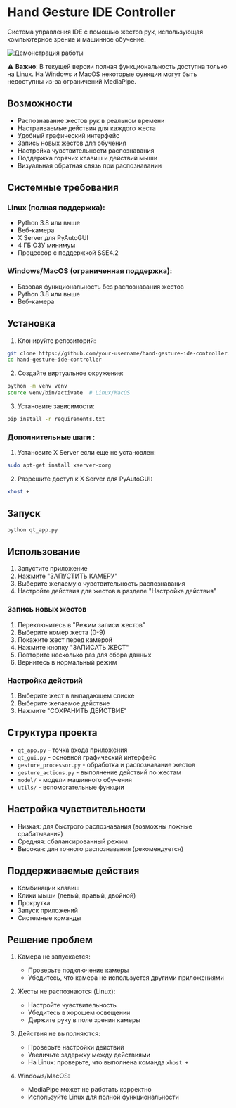 # Hand Gesture IDE Controller

Система управления IDE с помощью жестов рук, использующая компьютерное зрение и машинное обучение.

![Демонстрация работы](assets/images/demo.gif)

⚠️ **Важно**: В текущей версии полная функциональность доступна только на Linux. На Windows и MacOS некоторые функции могут быть недоступны из-за ограничений MediaPipe.

## Возможности

- Распознавание жестов рук в реальном времени
- Настраиваемые действия для каждого жеста
- Удобный графический интерфейс
- Запись новых жестов для обучения
- Настройка чувствительности распознавания
- Поддержка горячих клавиш и действий мыши
- Визуальная обратная связь при распознавании

## Системные требования

### Linux (полная поддержка):
- Python 3.8 или выше
- Веб-камера
- X Server для PyAutoGUI
- 4 ГБ ОЗУ минимум
- Процессор с поддержкой SSE4.2

### Windows/MacOS (ограниченная поддержка):
- Базовая функциональность без распознавания жестов
- Python 3.8 или выше
- Веб-камера

## Установка

1. Клонируйте репозиторий:
```bash
git clone https://github.com/your-username/hand-gesture-ide-controller.git
cd hand-gesture-ide-controller
```

2. Создайте виртуальное окружение:
```bash
python -m venv venv
source venv/bin/activate  # Linux/MacOS
```

3. Установите зависимости:
```bash
pip install -r requirements.txt
```

### Дополнительные шаги :

1. Установите X Server если еще не установлен:
```bash
sudo apt-get install xserver-xorg
```

2. Разрешите доступ к X Server для PyAutoGUI:
```bash
xhost +
```

## Запуск

```bash
python qt_app.py
```

## Использование

1. Запустите приложение
2. Нажмите "ЗАПУСТИТЬ КАМЕРУ"
3. Выберите желаемую чувствительность распознавания
4. Настройте действия для жестов в разделе "Настройка действия"

### Запись новых жестов

1. Переключитесь в "Режим записи жестов"
2. Выберите номер жеста (0-9)
3. Покажите жест перед камерой
4. Нажмите кнопку "ЗАПИСАТЬ ЖЕСТ"
5. Повторите несколько раз для сбора данных
6. Вернитесь в нормальный режим

### Настройка действий

1. Выберите жест в выпадающем списке
2. Выберите желаемое действие
3. Нажмите "СОХРАНИТЬ ДЕЙСТВИЕ"

## Структура проекта

- `qt_app.py` - точка входа приложения
- `qt_gui.py` - основной графический интерфейс
- `gesture_processor.py` - обработка и распознавание жестов
- `gesture_actions.py` - выполнение действий по жестам
- `model/` - модели машинного обучения
- `utils/` - вспомогательные функции

## Настройка чувствительности

- Низкая: для быстрого распознавания (возможны ложные срабатывания)
- Средняя: сбалансированный режим
- Высокая: для точного распознавания (рекомендуется)

## Поддерживаемые действия

- Комбинации клавиш
- Клики мыши (левый, правый, двойной)
- Прокрутка
- Запуск приложений
- Системные команды

## Решение проблем

1. Камера не запускается:
   - Проверьте подключение камеры
   - Убедитесь, что камера не используется другими приложениями

2. Жесты не распознаются (Linux):
   - Настройте чувствительность
   - Убедитесь в хорошем освещении
   - Держите руку в поле зрения камеры

3. Действия не выполняются:
   - Проверьте настройки действий
   - Увеличьте задержку между действиями
   - На Linux: проверьте, что выполнена команда `xhost +`

4. Windows/MacOS:
   - MediaPipe может не работать корректно
   - Используйте Linux для полной функциональности